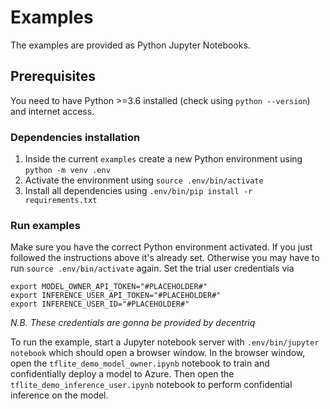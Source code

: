 # Examples

The examples are provided as Python Jupyter Notebooks.

## Prerequisites

You need to have Python >=3.6 installed (check using `python --version`) and internet access.

### Dependencies installation

1. Inside the current `examples` create a new Python environment using
   `python -m venv .env`
2. Activate the environment using
   `source .env/bin/activate`
3. Install all dependencies using `.env/bin/pip install -r requirements.txt`

### Run examples

Make sure you have the correct Python environment activated. If you just followed the instructions above it's already set. Otherwise you may have to run `source .env/bin/activate` again.
Set the trial user credentials via

```
export MODEL_OWNER_API_TOKEN="#PLACEHOLDER#"
export INFERENCE_USER_API_TOKEN="#PLACEHOLDER#"
export INFERENCE_USER_ID="#PLACEHOLDER#"
```
*N.B. These credentials are gonna be provided by decentriq*

To run the example, start a Jupyter notebook server with `.env/bin/jupyter notebook` which should open a browser window. In the browser window, open the `tflite_demo_model_owner.ipynb` notebook to train and confidentially deploy a model to Azure. Then open the `tflite_demo_inference_user.ipynb` notebook to perform confidential inference on the model.